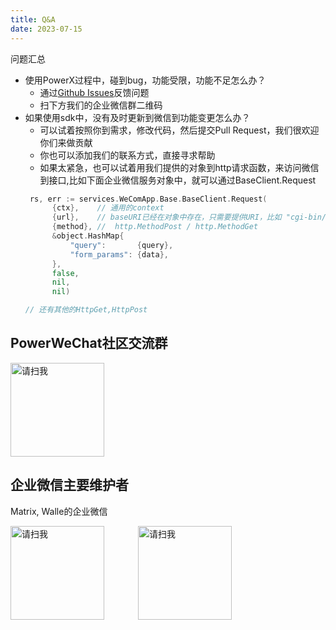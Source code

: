 ```yaml
---
title: Q&A
date: 2023-07-15
---
```



问题汇总

* 使用PowerX过程中，碰到bug，功能受限，功能不足怎么办？
    * 通过[Github Issues](https://github.com/ArtisanCloud/PowerWeChat/issues)反馈问题
    * 扫下方我们的企业微信群二维码
* 如果使用sdk中，没有及时更新到微信到功能变更怎么办？
    * 可以试着按照你到需求，修改代码，然后提交Pull Request，我们很欢迎你们来做贡献
    * 你也可以添加我们的联系方式，直接寻求帮助
    * 如果太紧急，也可以试着用我们提供的对象到http请求函数，来访问微信到接口,比如下面企业微信服务对象中，就可以通过BaseClient.Request
  ```go
   rs, err := services.WeComApp.Base.BaseClient.Request(
		{ctx},    // 通用的context
		{url},    // baseURI已经在对象中存在，只需要提供URI，比如 "cgi-bin/corpgroup/corp/list_app_share_info"
		{method}, //  http.MethodPost / http.MethodGet
		&object.HashMap{
			"query":       {query},
			"form_params": {data},
		},
		false,
		nil,
		nil)
  
  // 还有其他的HttpGet,HttpPost
  ```


## PowerWeChat社区交流群

<img src="./images/contact_me_qr.png" alt="请扫我" style="display:inline; width: 150px;"/>


## 企业微信主要维护者

Matrix, Walle的企业微信

<img src="./images/contact-qr-matrix-x.jpg" alt="请扫我" style="display:inline; width: 150px;"/>

<img src="./images/contact-qr-walle.png" alt="请扫我" style="display: inline; width: 150px; margin-left: 50px"/>
